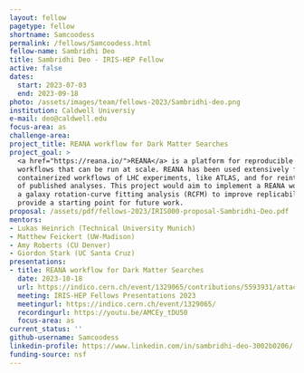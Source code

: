 ```yaml
---
layout: fellow
pagetype: fellow
shortname: Samcoodess
permalink: /fellows/Samcoodess.html
fellow-name: Sambridhi Deo
title: Sambridhi Deo - IRIS-HEP Fellow
active: false
dates:
  start: 2023-07-03
  end: 2023-09-18
photo: /assets/images/team/fellows-2023/Sambridhi-deo.png
institution: Caldwell Universiy
e-mail: deo@caldwell.edu
focus-area: as
challenge-area:
project_title: REANA workflow for Dark Matter Searches
project_goal: >
  <a href="https://reana.io/">REANA</a> is a platform for reproducible data analysis
  workflows that can be run at scale. REANA has been used extensively for running
  containerized workflows of LHC experiments, like ATLAS, and for reinterpretation
  of published analyses. This project would aim to implement a REANA workflow for
  a galaxy rotation-curve fitting analysis (RCFM) to improve replicability and to
  provide a starting point for future work.
proposal: /assets/pdf/fellows-2023/IRIS000-proposal-Sambridhi-Deo.pdf
mentors:
- Lukas Heinrich (Technical University Munich)
- Matthew Feickert (UW-Madison)
- Amy Roberts (CU Denver)
- Giordon Stark (UC Santa Cruz)
presentations:
- title: REANA workflow for Dark Matter Searches
  date: 2023-10-18
  url: https://indico.cern.ch/event/1329065/contributions/5593931/attachments/2735178/4759091/reana-final.pdf
  meeting: IRIS-HEP Fellows Presentations 2023
  meetingurl: https://indico.cern.ch/event/1329065/
  recordingurl: https://youtu.be/AMCEy_tDU50
  focus-area: as
current_status: ''
github-username: Samcoodess
linkedin-profile: https://www.linkedin.com/in/sambridhi-deo-3002b0206/
funding-source: nsf
---
```

